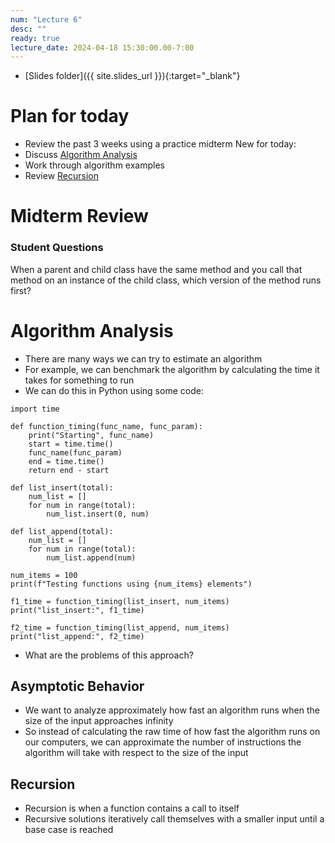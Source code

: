 ```yaml
---
num: "Lecture 6"
desc: ""
ready: true
lecture_date: 2024-04-18 15:30:00.00-7:00
---
```


* [Slides folder]({{ site.slides_url }}){:target="_blank"}

# Plan for today
- Review the past 3 weeks using a practice midterm
New for today:
- Discuss [Algorithm Analysis](https://runestone.academy/ns/books/published/pythonds/AlgorithmAnalysis/WhatIsAlgorithmAnalysis.html)
- Work through algorithm examples
- Review [Recursion](https://runestone.academy/ns/books/published/pythonds/Recursion/WhatIsRecursion.html)


# Midterm Review

### Student Questions
When a parent and child class have the same method and you call that method on an instance of the child class, which version of the method runs first?

# Algorithm Analysis

* There are many ways we can try to estimate an algorithm
* For example, we can benchmark the algorithm by calculating the time it takes for something to run
* We can do this in Python using some code:

```
import time

def function_timing(func_name, func_param):
    print("Starting", func_name)
    start = time.time()
    func_name(func_param)
    end = time.time()
    return end - start

def list_insert(total):
    num_list = []
    for num in range(total):
        num_list.insert(0, num)

def list_append(total):
    num_list = []
    for num in range(total):
        num_list.append(num)

num_items = 100
print(f"Testing functions using {num_items} elements")

f1_time = function_timing(list_insert, num_items)
print("list_insert:", f1_time)

f2_time = function_timing(list_append, num_items)
print("list_append:", f2_time)
```

* What are the problems of this approach?

## Asymptotic Behavior
* We want to analyze approximately how fast an algorithm runs when the size of the input approaches infinity
* So instead of calculating the raw time of how fast the algorithm runs on our computers, we can approximate the number of instructions the algorithm will take with respect to the size of the input

## Recursion
* Recursion is when a function contains a call to itself
* Recursive solutions iteratively call themselves with a smaller input until a base case is reached

